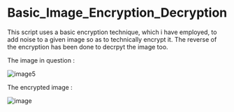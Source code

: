 # Basic_Image_Encryption_Decryption
This script uses a basic encryption technique, which i have employed, to add noise to a given image so as to technically encrypt it.
The reverse of the encryption has been done to decrpyt the image too.

The image in question :

![image5](https://github.com/R2D2-08/Basic_Image_Encryption_Decryption/assets/155892663/11fddc4a-d1f7-4c07-9f57-9c4a0805bdd6)

The encrypted image :

![image](https://github.com/R2D2-08/Basic_Image_Encryption_Decryption/assets/155892663/8abd5d16-d03a-474d-8df8-11e4abb1ddc9)
